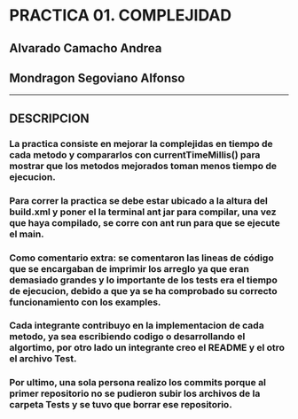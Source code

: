 # PRACTICA 01. COMPLEJIDAD
## Alvarado Camacho Andrea
## Mondragon Segoviano Alfonso

- - - -

## DESCRIPCION
### La practica consiste en mejorar la complejidas en tiempo de cada metodo y compararlos con currentTimeMillis() para mostrar que los metodos mejorados toman menos tiempo de ejecucion.
### Para correr la practica se debe estar ubicado a la altura del build.xml y poner el la terminal ant jar para compilar, una vez que haya compilado, se corre con ant run para que se ejecute el main.
### Como comentario extra: se comentaron las lineas de código que se encargaban de imprimir los arreglo ya que eran demasiado grandes y lo importante de los tests era el tiempo de ejecucion, debido a que ya se ha comprobado su correcto funcionamiento con los examples.
### Cada integrante contribuyo en la implementacion de cada metodo, ya sea escribiendo codigo o desarrollando el algortimo, por otro lado un integrante creo el README y el otro el archivo Test.
### Por ultimo, una sola persona realizo los commits porque al primer repositorio no se pudieron subir los archivos de la carpeta Tests y se tuvo que borrar ese repositorio.